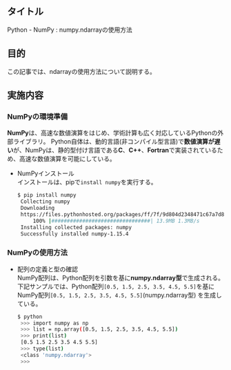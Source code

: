 ## タイトル
Python - NumPy : numpy.ndarrayの使用方法

## 目的
この記事では、ndarrayの使用方法について説明する。

## 実施内容
### NumPyの環境準備
**NumPy**は、高速な数値演算をはじめ、学術計算も広く対応しているPythonの外部ライブラリ。
Python自体は、動的言語(非コンパイル型言語)で**数値演算が遅い**が、NumPyは、静的型付け言語である**C**、**C++**、**Fortran**で実装されているため、高速な数値演算を可能にしている。

- NumPyインストール<br>
インストールは、pipで`install numpy`を実行する。
  ```bash
  $ pip install numpy
   Collecting numpy
   Downloading
   https://files.pythonhosted.org/packages/ff/7f/9d804d2348471c67a7d8b5f84f9bc59fd1cefa148986f2b74552f8573555/numpy-1.15.4-cp36-cp36m-manylinux1_x86_64.whl (13.9MB)
       100% |################################| 13.9MB 1.3MB/s
   Installing collected packages: numpy
   Successfully installed numpy-1.15.4
  ```

### NumPyの使用方法
- 配列の定義と型の確認<br>
NumPy配列は、Python配列を引数を基に**numpy.ndarray型**で生成される。<br>
下記サンプルでは、Python配列`[0.5, 1.5, 2.5, 3.5, 4.5, 5.5]`を基にNumPy配列`[0.5, 1.5, 2.5, 3.5, 4.5, 5.5]`(numpy.ndarray型) を生成している。
  ```bash
  $ python
   >>> import numpy as np
   >>> list = np.array([0.5, 1.5, 2.5, 3.5, 4.5, 5.5])
   >>> print(list)
   [0.5 1.5 2.5 3.5 4.5 5.5]
   >>> type(list)
   <class 'numpy.ndarray'>
   >>>
  ```
